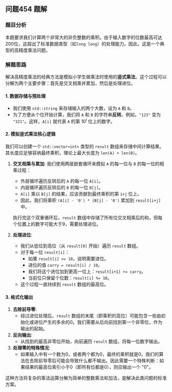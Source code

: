 ## 问题454 题解

### 题目分析

本题要求我们计算两个非常大的非负整数的乘积。由于输入数字的位数最高可达200位，这超出了标准数据类型（如`long long`）的处理能力。因此，这是一个典型的高精度乘法问题。

### 解题思路

解决高精度乘法的经典方法是模拟小学生做乘法时使用的**竖式乘法**。这个过程可以分解为两个主要步骤：首先是交叉相乘并累加，然后是处理进位。

#### 1. 数据存储与预处理
-   我们使用 `std::string` 来存储输入的两个大数，设为 `A` 和 `B`。
-   为了方便从个位开始计算，我们将 `A` 和 `B` 的字符串**反转**。例如，`"123"` 变为 `"321"`。这样，`A[i]` 就代表 `A` 的第 $10^i$ 位上的数字。

#### 2. 模拟竖式乘法核心逻辑

我们可以创建一个 `std::vector<int>` 类型的 `result` 数组来存储中间计算结果。其长度应足够容纳最终乘积，理论上最大长度为 `len(A) + len(B)`。

1.  **交叉相乘与累加**:
    我们使用两层嵌套循环来模拟 `A` 的每一位与 `B` 的每一位的相乘过程：
    -   外层循环遍历反转后的 `A` 的每一位 `A[i]`。
    -   内层循环遍历反转后的 `B` 的每一位 `B[j]`。
    -   `A[i]` 乘以 `B[j]` 的结果，应该贡献到最终乘积的第 `i+j` 位上。
    -   因此，我们将乘积 `(A[i] - '0') * (B[j] - '0')` 累加到 `result[i+j]` 中。

    执行完这个双重循环后，`result` 数组中存储了所有位交叉相乘后的和，但每个位置上的数字可能大于9，需要处理进位。

2.  **处理进位**:
    -   我们从低位到高位（从 `result[0]` 开始）遍历 `result` 数组。
    -   对于每一位 `result[i]`：
        -   如果 `result[i] >= 10`，说明需要进位。
        -   进位的值 `carry = result[i] / 10`。
        -   我们将这个进位加到更高一位上：`result[i+1] += carry`。
        -   当前位只保留个位数：`result[i] %= 10`。
    -   这个过程一直持续到 `result` 数组的最高位。

#### 3. 格式化输出
1.  **去除前导零**:
    -   经过进位处理后，`result` 数组的末尾（即乘积的高位）可能包含一些由初始化或进位产生的多余的0。我们需要从后向前找到第一个非零位，作为输出的起始。
2.  **反向输出**:
    -   从找到的最高非零位开始，向前遍历 `result` 数组，将每一位数字输出。
3.  **处理零的特殊情况**:
    -   如果输入中有一个数为0，或者两个都为0，最终的乘积就是0。我们的算法在去除前导零后可能会导致什么都不输出。因此需要一个特殊判断：如果结果的最高位索引小于0（即所有位都是0），则应输出一个 "0"。

这种方法将复杂的乘法运算分解为简单的整数乘法和加法，是解决此类问题的标准方案。
